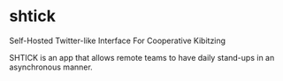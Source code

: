 # shtick

Self-Hosted Twitter-like Interface For Cooperative Kibitzing

SHTICK is an app that allows remote teams to have daily stand-ups in an asynchronous manner.
